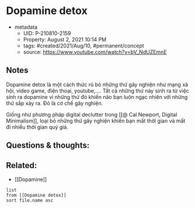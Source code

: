 # Dopamine detox

- metadata
	- UID: P-210810-2159
	- Property: August 2, 2021 10:14 PM
	- tags: #created/2021/Aug/10, #permanent/concept 
	- source: https://www.youtube.com/watch?v=bV_NdUZEmnE

## Notes
Dopamine detox là một cách thức rũ bỏ những thứ gây nghiện như mạng xã hội, video game, điện thoại, youtube,.... Tất cả những thứ này sinh ra từ việc sinh ra dopamine vì những thứ đó khiến não bạn luôn ngạc nhiên với những thứ sắp xảy ra. Đó là cơ chế gây nghiện.

Giống như phương pháp digital declutter trong [[@ Cal Newport, Digital Minimalism]], loại bỏ những thứ gây nghiện khiến bạn mất thời gian và mất đi nhiều thời gian quý giá.

## Questions & thoughts:


## Related:
- [[Dopamine]]
```dataview
list
from [[Dopamine detox]]
sort file.name asc
```


